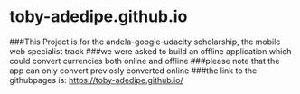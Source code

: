 # toby-adedipe.github.io
 ###This Project is for the andela-google-udacity scholarship, the mobile web specialist track
###we were asked to build an offline application which could convert currencies both online and offline
###please note that the app can only convert previosly converted online
###the link to the githubpages is: https://toby-adedipe.github.io/
